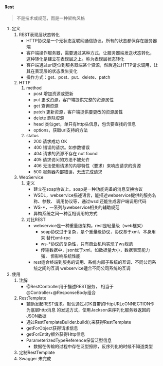 #### Rest
> 不是技术或规范，而是一种架构风格
1. 定义
    1. REST表现层状态转化
        - HTTP协议是一个无状态互联网通信协议。所有的状态都保存在服务器端
        - 客户端操作服务器，需要通过某种方式，让服务器端发送状态转化，
        这种转化是建立在表现层之上。称为表现层状态转化
        - 客户端通过url定位到服务器端某个资源，然后通过HTTP请求调用，让其在表现层的状态发生变化
        - 操作方式：get、post、put、delete、patch
    2. HTTP
        1. method
            - post 增加资源或更新
            - put 更改资源，客户端提供完整的资源属性
            - get 查询资源
            - patch 更新资源，客户端提供要更改的资源属性
            - delete 删除资源
            - head 类似get，单只有http头信息，包含要查找的信息
            - options，获取url支持的方法
        2. status
            - 200 请求成功 OK
            - 400 错误的请求。如参数错误
            - 404 请求的资源不存在 not found
            - 405 请求访问的方法不被允许
            - 406 无法使用请求的内容特性（要求）来响应请求的资源
            - 500 服务器内部错误，无法完成请求
    3. WebService
        1. 定义
            - 建立在soap协议上。soap是一种功能完备的消息交换协议
            - WSDL，webservice描述语言，能描述webservice提供的服务名称、参数、
            调用协议等，通过wsdl还能生成客户端调用代码
            - WS-*，一系列与webservice相关的辅助规范
            - 异构系统之间一种互相调用的方式
        2. 对比REST
            - webservice是一种重量级架构，rest是轻量级（web框架）
                - soap协议过于复杂，是个重量级协议，协议基于xml，本身用来
                替代xml-rpc
                - ws-*协议的复杂性，只有商业机构实现了ws规范
                - 传输数据中，json优于xml。如数据量大小，数据表现能力强，
                但影响系统性能
            - rest适合终端到服务的调用、系统内部子系统的互调、不同公司系统之间的互调
            webservice适合不同公司系统的互调
2. 使用
    1. 注解
        - @RestController用于描述REST服务，
            相当于@Controller+@ResponseBody组合
    2. RestTemplate
        - 辅助发起REST请求。默认通过JDK自带的HttpURLcONNECTION作为底层http消息
        的发送方式，使用Jackson来序列化服务器返回的JSON数据
        - 通过RestTemplateBuilder.build();来获得RestTemplate
        - getForObject获得请求信息
        - getForEntity额外获得Http信息
        - ParameterizedTypeReference保留泛型信息
            - 数据在传输的过程中存在泛型擦除，反序列化的时候不知道类型
    3. 定制RestTemplate
    4. Swagger 未完成
